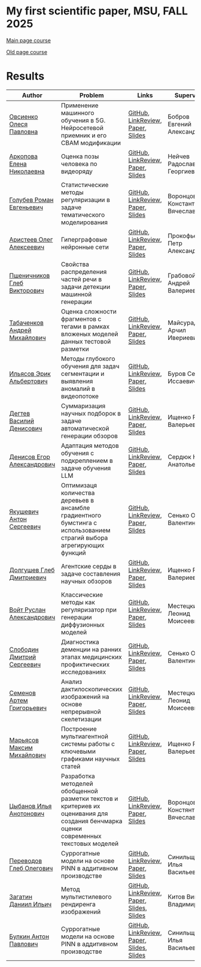 # My first scientific paper, MSU, FALL 2025

[Main page course](https://m1p.org)

[Old page course](http://www.machinelearning.ru/wiki/index.php?title=Численные_методы_обучения_по_прецедентам_%28практика%2C_В.В._Стрижов%29)

# Results
| Author | Problem | Links | Supervisor | Scores | Reviewer |
| ------ | ------- | ----- | ---------- | ------ | -------- |
| [Овсиенко Олеся Павловна](https://github.com/olesyaovsienko) | Применение машинного обучения в 5G. Нейросетевой приемник и его CBAM модификации | [GitHub](https://github.com/olesyaovsienko/my_first_paper), [LinkReview](https://github.com/olesyaovsienko/my_first_paper/blob/master/linkreview.md), [Paper](https://github.com/olesyaovsienko/my_first_paper/blob/master/paper/main.pdf), [Slides](https://github.com/olesyaovsienko/my_first_paper/blob/master/slides/main.pdf) | Бобров Евгений Александрович | ![Dynamic JSON Badge](https://img.shields.io/badge/dynamic/json?url=https%3A%2F%2Fraw.githubusercontent.com%2Folesyaovsienko%2Fmy_first_paper%2Fmaster%2Fscore.json&query=message&label=%20&cacheSeconds=10) | |
| [Аркопова Елена Николаевна](https://github.com/k0lenk4) | Оценка позы человека по видеоряду | [GitHub](https://github.com/k0lenk4/my_first_paper), [LinkReview](https://github.com/k0lenk4/my_first_paper/blob/master/linkreview.md), [Paper](https://github.com/k0lenk4/my_first_paper/blob/master/paper/main.pdf), [Slides](https://github.com/k0lenk4/my_first_paper/blob/master/slides/main.pdf) | Нейчев Радослав Георгиев | ![Dynamic JSON Badge](https://img.shields.io/badge/dynamic/json?url=https%3A%2F%2Fraw.githubusercontent.com%2Fk0lenk4%2Fmy_first_paper%2Fmaster%2Fscore.json&query=message&label=%20&cacheSeconds=10) | |
| [Голубев Роман Евгеньевич]() | Статистические методы регуляризации в задаче тематического моделирования | [GitHub](), [LinkReview](), [Paper](), [Slides]() | Воронцов Константин Вячеславович | ![Dynamic JSON Badge]() | |
| [Аристеев Олег Алексеевич](https://github.com/olegaris256) | Гиперграфовые нейронные сети | [GitHub](https://github.com/olegaris256/HGNN-Research), [LinkReview](https://github.com/olegaris256/HGNN-Research/blob/master/linkreview.md), [Paper](https://github.com/olegaris256/HGNN-Research/blob/master/paper/main.pdf), [Slides](https://github.com/olegaris256/HGNN-Research/blob/master/slides/main.pdf) | Прокофьев Петр Александрович | ![Dynamic JSON Badge](https://img.shields.io/badge/dynamic/json?url=https%3A%2F%2Fraw.githubusercontent.com%2Folegaris256%2FHGNN-Research%2Fmaster%2Fscore.json&query=message&label=%20&cacheSeconds=10) | |
| [Пшеничников Глеб Викторович](https://github.com/pshenichgleb) | Свойства распределения частей речи в задачи детекции машинной генерации | [GitHub](https://github.com/pshenichgleb/M1P), [LinkReview](https://github.com/pshenichgleb/M1P/blob/master/linkreview.md), [Paper](https://github.com/pshenichgleb/M1P/blob/master/paper/main.pdf), [Slides](https://github.com/pshenichgleb/M1P/blob/master/slides/main.pdf) | Грабовой Андрей Валериевич | ![Dynamic JSON Badge](https://img.shields.io/badge/dynamic/json?url=https%3A%2F%2Fraw.githubusercontent.com%2Fpshenichgleb%2FM1P%2Fmaster%2Fscore.json&query=message&label=%20&cacheSeconds=10) | |
| [Табаченков Андрей Михайлович](https://github.com/Tabachenkov) | Оценка сложности фрагментов с тегами в рамках вложеных моделей данных тестовой разметки | [GitHub](https://github.com/Tabachenkov/M1P-repository), [LinkReview](https://github.com/Tabachenkov/M1P-repository/blob/master/linkreview.md), [Paper](https://github.com/Tabachenkov/M1P-repository/blob/master/paper/main.pdf), [Slides](https://github.com/Tabachenkov/M1P-repository/blob/master/slides/main.pdf) | Майсурадзе Арчил Ивериевич | ![Dynamic JSON Badge](https://img.shields.io/badge/dynamic/json?url=https%3A%2F%2Fraw.githubusercontent.com%2FTabachenkov%2FM1P-repository%2Fmaster%2Fscore.json&query=message&label=%20&cacheSeconds=10) | |
| [Ильясов Эрик Альбертович](https://github.com/erikotoz) | Методы глубокого обучения для задач сегментации и выявления аномалий в видеопотоке | [GitHub](https://github.com/erikotoz/my_first_paper), [LinkReview](https://github.com/erikotoz/my_first_paper/blob/master/linkreview.md), [Paper](https://github.com/erikotoz/my_first_paper/blob/master/paper/main.pdf), [Slides](https://github.com/erikotoz/my_first_paper/blob/master/slides/main.pdf) | Буров Сергей Иссаевич | ![Dynamic JSON Badge](https://img.shields.io/badge/dynamic/json?url=https%3A%2F%2Fraw.githubusercontent.com%2Ferikotoz%2Fmy_first_paper%2Fmaster%2Fscore.json&query=message&label=%20&cacheSeconds=10) | |
| [Дегтев Василий Денисович](https://github.com/qualliix) | Суммаризация научных подборок в задаче автоматической генерации обзоров  | [GitHub](https://github.com/qualliix/my-first-paper), [LinkReview](https://github.com/qualliix/my-first-paper/blob/master/linkreview.md), [Paper](https://github.com/qualliix/my-first-paper/blob/master/paper/main.pdf), [Slides](https://github.com/qualliix/my-first-paper/blob/master/slides/main.pdf) | Ищенко Роман Валерьевич | ![Dynamic JSON Badge](https://img.shields.io/badge/dynamic/json?url=https%3A%2F%2Fraw.githubusercontent.com%2Fqualliix%2Fmy-first-paper%2Fmaster%2Fscore.json&query=message&label=%20&cacheSeconds=10) | |
| [Денисов Егор Александрович](https://github.com/DenisovEgor) | Адаптация методов обучения с подкреплением в задаче обучения LLM | [GitHub](https://github.com/DenisovEgor/M1P), [LinkReview](https://github.com/DenisovEgor/M1P/blob/master/linkreview.md), [Paper](https://github.com/DenisovEgor/M1P/blob/master/paper/main.pdf), [Slides](https://github.com/DenisovEgor/M1P/blob/master/slides/main.pdf) | Сердюк Юлиан Анатольевич | ![Dynamic JSON Badge](https://img.shields.io/badge/dynamic/json?url=https%3A%2F%2Fraw.githubusercontent.com%2FDenisovEgor%2FM1P%2Fmaster%2Fscore.json&query=message&label=%20&cacheSeconds=10) | |
| [Якушевич Антон Сергеевич](https://github.com/deleterPlanet) | Оптимизаця количества деревьев в ансамбле градиентного бумстинга с использованием страгий выбора агрегирующих функций | [GitHub](https://github.com/deleterPlanet/M1P), [LinkReview](https://github.com/deleterPlanet/M1P/blob/master/linkreview.md), [Paper](https://github.com/deleterPlanet/M1P/blob/master/paper/main.pdf), [Slides](https://github.com/deleterPlanet/M1P/blob/master/slides/main.pdf) | Сенько Олег Валентинович | ![Dynamic JSON Badge](https://img.shields.io/badge/dynamic/json?url=https%3A%2F%2Fraw.githubusercontent.com%2FdeleterPlanet%2FM1P%2Fmaster%2Fscore.json&query=message&label=%20&cacheSeconds=10) | |
| [Долгушев Глеб Дмитриевич](https://github.com/kellesett) | Агентские серды в задаче составления научных обзоров | [GitHub](https://github.com/kellesett/OverviewGen-LLMAgents), [LinkReview](https://github.com/kellesett/OverviewGen-LLMAgents/blob/master/linkreview.md), [Paper](https://github.com/kellesett/OverviewGen-LLMAgents/blob/master/paper/main.pdf), [Slides](https://github.com/kellesett/OverviewGen-LLMAgents/blob/master/slides/main.pdf) | Ищенко Роман Валериевич | ![Dynamic JSON Badge](https://img.shields.io/badge/dynamic/json?url=https%3A%2F%2Fraw.githubusercontent.com%2Fkellesett%2FOverviewGen-LLMAgents%2Fmaster%2Fscore.json&query=message&label=%20&cacheSeconds=10) | |
| [Войт Руслан Александрович](https://github.com/VoytRuslan) | Классические методы как регуляризатор при генерации диффузионных моделей | [GitHub](https://github.com/VoytRuslan/M1P), [LinkReview](https://github.com/VoytRuslan/M1P/blob/master/linkreview.md), [Paper](https://github.com/VoytRuslan/M1P/blob/master/paper/main.pdf), [Slides](https://github.com/VoytRuslan/M1P/blob/master/slides/main.pdf) | Местецкий Леонид Моисеевич | ![Dynamic JSON Badge](https://img.shields.io/badge/dynamic/json?url=https%3A%2F%2Fraw.githubusercontent.com%2FVoytRuslan%2FM1P%2Fmaster%2Fscore.json&query=message&label=%20&cacheSeconds=10) | |
| [Слободин Дмитрий Сергеевич](https://github.com/MrGorolom/my-first-scientific-article) | Диагностика деменции на ранних этапах медицинских профиктических исследованиях | [GitHub](https://github.com/MrGorolom/my-first-scientific-article), [LinkReview](https://github.com/MrGorolom/my-first-scientific-article/blob/master/linkreview.md), [Paper](https://github.com/MrGorolom/my-first-scientific-article/blob/master/paper/main.pdf), [Slides](https://github.com/MrGorolom/my-first-scientific-article/blob/master/slides/main.pdf) | Сенько Олег Валентинович | ![Dynamic JSON Badge](https://img.shields.io/badge/dynamic/json?url=https%3A%2F%2Fraw.githubusercontent.com%2FMrGorolom%2Fmy-first-scientific-article%2Fmaster%2Fscore.json&query=message&label=%20&cacheSeconds=10) | |
| [Семенов Артем Григорьевич](https://github.com/s02220229-cmd) | Анализ дактилоскопических изображений на основе непрерывной скелетизации | [GitHub](https://github.com/s02220229-cmd/FirstPaper), [LinkReview](https://github.com/s02220229-cmd/FirstPaper/blob/master/linkreview.md), [Paper](https://github.com/s02220229-cmd/FirstPaper/blob/master/paper/main.pdf), [Slides](https://github.com/s02220229-cmd/FirstPaper/blob/master/slides/main.pdf) | Местецкий Леонид Моисеевич | ![Dynamic JSON Badge](https://img.shields.io/badge/dynamic/json?url=https%3A%2F%2Fraw.githubusercontent.com%2Fs02220229-cmd%2FFirstPaper%2Fmaster%2Fscore.json&query=message&label=%20&cacheSeconds=10) | |
| [Марьясов Максим Михайлович](https://github.com/Gamcher) | Построение мультиагентной системы работы с ключевыми графиками научных статей | [GitHub](https://github.com/Gamcher/my_first_paper), [LinkReview](https://github.com/Gamcher/my_first_paper/blob/master/linkreview.md), [Paper](https://github.com/Gamcher/my_first_paper/blob/master/paper/main.pdf), [Slides](https://github.com/Gamcher/my_first_paper/blob/master/slides/main.pdf) | Ищенко Роман Валерьевич | ![Dynamic JSON Badge](https://img.shields.io/badge/dynamic/json?url=https%3A%2F%2Fraw.githubusercontent.com%2FGamcher%2Fmy_first_paper%2Fmaster%2Fscore.json&query=message&label=%20&cacheSeconds=10) | |
| [Цыбанов Илья Анотонович]() | Разработка методелей обобщенной разметки текстов и критериев их оценивания для создания бенчмарка оценки современных текстовых моделей | [GitHub](), [LinkReview](), [Paper](), [Slides]() | Воронцов Констянтин Вячеславович | ![Dynamic JSON Badge]() | |
| [Переводов Глеб Олегович]() | Суррогатные модели на основе PINN в аддитивном производстве | [GitHub](), [LinkReview](), [Paper](), [Slides]() | Синильщиков Илья Васильевич | ![Dynamic JSON Badge]() | |
| [Загатин Даниил Ильич](https://github.com/DaniilZagatin) | Метод мультистилевого рендиренга изображений | [GitHub](https://github.com/DaniilZagatin/FILM-style-transfer), [LinkReview](https://github.com/DaniilZagatin/FILM-style-transfer/blob/master/linkreview.md), [Paper](https://github.com/DaniilZagatin/FILM-style-transfer/blob/master/paper/main.pdf), [Slides](https://github.com/kellesett/OverviewGen-LLMAgents/blob/master/slides/main.pdf), [Slides](https://github.com/DaniilZagatin/FILM-style-transfer/blob/master/slides/main.pdf) | Китов Виктор Владимирович | ![Dynamic JSON Badge](https://img.shields.io/badge/dynamic/json?url=https%3A%2F%2Fraw.githubusercontent.com%2FDaniilZagatin%2FFILM-style-transfer%2Fmaster%2Fscore.json&query=message&label=%20&cacheSeconds=10) | |
| [Булкин Антон Павлович](https://github.com/bulkin-anton) | Суррогатные модели на основе PINN в аддитивном производстве | [GitHub](https://github.com/bulkin-anton/M1P), [LinkReview](https://github.com/bulkin-anton/M1P/blob/master/linkreview.md), [Paper](https://github.com/bulkin-anton/M1P/blob/master/paper/main.pdf), [Slides](https://github.com/kellesett/OverviewGen-LLMAgents/blob/master/slides/main.pdf), [Slides](https://github.com/bulkin-anton/M1P/blob/master/slides/main.pdf) | Синильщиков Илья Васильевич | ![Dynamic JSON Badge](https://img.shields.io/badge/dynamic/json?url=https%3A%2F%2Fraw.githubusercontent.com%2Fbulkin-anton%2FM1P%2Fmaster%2Fscore.json&query=message&label=%20&cacheSeconds=10) | |

